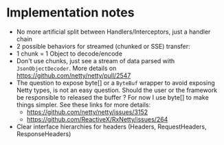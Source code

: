 Implementation notes
====================

- No more artificial split between Handlers/Interceptors, just a handler chain
- 2 possible behaviors for streamed (chunked or SSE) transfer:
 - 1 chunk = 1 Object to decode/encode
 - Don't use chunks, just see a stream of data parsed with `JsonObjectDecoder`. More details
   on https://github.com/netty/netty/pull/2547
- The question to expose byte[] or a `ByteBuf` wrapper to avoid exposing Netty types, is not an easy question.
  Should the user or the framework be responsible to released the buffer ? For now I use byte[] to make things
  simpler. See these links for more details:
   - https://github.com/netty/netty/issues/3152
   - https://github.com/ReactiveX/RxNetty/issues/264
- Clear interface hierarchies for headers (Headers, RequestHeaders, ResponseHeaders)



